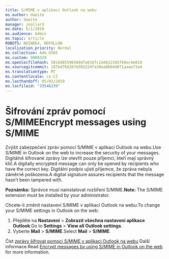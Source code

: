 ```yaml
---
title: S/MIME v aplikaci Outlook na webu
ms.author: daeite
author: daeite
manager: joallard
ms.date: 5/1/2019
ms.audience: Admin
ms.topic: article
ROBOTS: NOINDEX, NOFOLLOW
localization_priority: Normal
ms.collection: Adm_O365
ms.custom: 9000329
ms.openlocfilehash: 5816d85596560dfa016fc2ed622192f68ec4e818
ms.sourcegitcommit: 187bd764267e502224fa30ea8b04d071aaae73a4
ms.translationtype: MT
ms.contentlocale: cs-CZ
ms.lasthandoff: 05/02/2019
ms.locfileid: "33546239"
---
```

# <a name="encrypt-messages-using-smime"></a><span data-ttu-id="f71eb-102">Šifrování zpráv pomocí S/MIME</span><span class="sxs-lookup"><span data-stu-id="f71eb-102">Encrypt messages using S/MIME</span></span>

<span data-ttu-id="f71eb-103">Zvýšit zabezpečení zpráv pomocí S/MIME v aplikaci Outlook na webu.</span><span class="sxs-lookup"><span data-stu-id="f71eb-103">Use S/MIME in Outlook on the web to increase the security of your messages.</span></span> <span data-ttu-id="f71eb-104">Digitálně šifrované zprávy lze otevřít pouze příjemci, kteří mají správný klíč.</span><span class="sxs-lookup"><span data-stu-id="f71eb-104">A digitally encrypted message can only be opened by recipients who have the correct key.</span></span> <span data-ttu-id="f71eb-105">Digitální podpis ujistí příjemce, že zpráva nebyla záměrně poškozena.</span><span class="sxs-lookup"><span data-stu-id="f71eb-105">A digital signature assures recipients that the message hasn’t been tampered with.</span></span>

<span data-ttu-id="f71eb-106">**Poznámka:** Správce musí nainstalovat rozšíření S/MIME.</span><span class="sxs-lookup"><span data-stu-id="f71eb-106">**Note:** The S/MIME extension must be installed by your administrator.</span></span>

<span data-ttu-id="f71eb-107">Chcete-li změnit nastavení S/MIME v aplikaci Outlook na webu:</span><span class="sxs-lookup"><span data-stu-id="f71eb-107">To change your S/MIME settings in Outlook on the web:</span></span>

1. <span data-ttu-id="f71eb-108">Přejděte na **Nastavení** > **Zobrazit všechna nastavení aplikace Outlook**.</span><span class="sxs-lookup"><span data-stu-id="f71eb-108">Go to **Settings** > **View all Outlook settings**.</span></span>
2. <span data-ttu-id="f71eb-109">Vyberte **Mail** > **S/MIME**.</span><span class="sxs-lookup"><span data-stu-id="f71eb-109">Select **Mail** > **S/MIME**.</span></span>

<span data-ttu-id="f71eb-110">Číst [zprávy šifrovat pomocí S/MIME v aplikaci Outlook na webu](https://support.office.com/article/878c79fc-7088-4b39-966f-14512658f480) Další informace.</span><span class="sxs-lookup"><span data-stu-id="f71eb-110">Read [Encrypt messages by using S/MIME in Outlook on the web](https://support.office.com/article/878c79fc-7088-4b39-966f-14512658f480) for more information.</span></span>